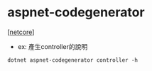 # aspnet-codegenerator

[[netcore]]

- ex: 產生controller的說明

```dotnetcli
dotnet aspnet-codegenerator controller -h
```

[//begin]: # "Autogenerated link references for markdown compatibility"
[netcore]: netcore.md "netcore"
[//end]: # "Autogenerated link references"